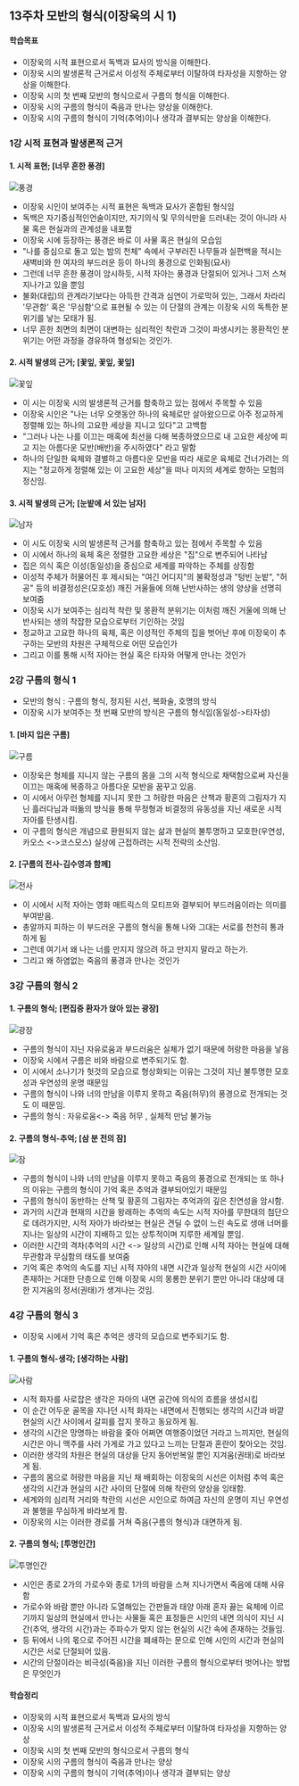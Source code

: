 ## 13주차 모반의 형식(이장욱의 시 1)

#### 학습목표
* 이장욱의 시적 표현으로서 독백과 묘사의 방식을 이해한다.
* 이장욱 시의 발생론적 근거로서 이성적 주체로부터 이탈하여 타자성을 지향하는 양상을 이해한다.
* 이장욱 시의 첫 번째 모반의 형식으로서 구름의 형식을 이해한다.
* 이장욱 시의 구름의 형식이 죽음과 만나는 양상을 이해한다.
* 이장욱 시의 구름의 형식이 기억(추억)이나 생각과 결부되는 양상을 이해한다.

### 1강 시적 표현과 발생론적 근거

#### 1. 시적 표현; [너무 흔한 풍경]
![풍경](https://blogfiles.pstatic.net/MjAyMDExMjZfOTMg/MDAxNjA2Mzg3NTM0NzI4.3K62VjMbz-_fyAbtuWBufeUCfo9Hq6rZgvGYHW2RT2Qg.vmh3HZ3NnFyFiCtowxex3uSxcSPlChFGoSWTIZj5zmQg.PNG.sonbill/image.png)

* 이장욱 시인이 보여주는 시적 표현은 독백과 묘사가 혼합된 형식임
* 독백은 자기중심적인언술이지만, 자기의식 및 무의식만을 드러내는 것이 아니라 사물 혹은 현실과의 관계성을 내포함
* 이장욱 시에 등장하는 풍경은 바로 이 사물 혹은 현실의 모습임
* "나를 중심으로 돌고 있는 밤의 천체" 속에서 구부러진 나무들과 실편백을 적시는 새벽비와 한 여자의 부드러운 등이 하나의 풍경으로 인화됨(묘사)
* 그런데 너무 흔한 풍경이 암시하듯, 시적 자아는 풍경과 단절되어 있거나 그저 스쳐지나가고 있을 뿐임
* 불화(대립)의 관계라기보다는 아득한 간격과 심연이 가로막혀 있는, 그래서 차라리 '무관함' 혹은 '무심함'으로 표현될 수 있는 이 단절의 관계는 이장욱 시의 독특한 분위기를 낳는 모태가 됨.
* 너무 흔한 최면의 최면이 대변하는 심리적인 착란과 그것이 파생시키는 몽환적인 분위기는 어떤 과정을 경유하여 형성되는 것인가.

#### 2. 시적 발생의 근거; [꽃잎, 꽃잎, 꽃잎]
![꽃잎](https://blogfiles.pstatic.net/MjAyMDExMjZfNzcg/MDAxNjA2Mzg4MDcyODE5.hVdI7kSRSVIVHV29VwdwIRl8QTdZfQPUeYilwtTVoYQg.B8W8F--40RBh1uIAXp7qaRPWIFQOJLx7tHw2neF03iQg.PNG.sonbill/image.png)
* 이 시는 이장욱 시의 발생론적 근거를 함축하고 있는 점에서 주목할 수 있음
* 이장욱 시인은 "나는 너무 오랫동안 하나의 육체로만 살아왔으므로 아주 정교하게 정렬해 있는 하나의 고요한 세상을 지니고 있다"고 고백함
* "그러나 나는 나를 이끄는 매혹에 최선을 다해 복종하였으므로 내 고요한 세상에 피고 지는 아름다운 모반(배반)을 주시하였다" 라고 말함
* 하나의 단일한 육체와 결별하고 아름다운 모반을 따라 새로운 육체로 건너가려는 의지는 "정교하게 정렬해 있는 이 고요한 세상"을 떠나 미지의 세계로 향하는 모험의 정신임.

#### 3. 시적 발생의 근거; [눈밭에 서 있는 남자]
![남자](https://blogfiles.pstatic.net/MjAyMDExMjZfMjky/MDAxNjA2Mzg4NDM3Nzgx.loKSesuVHGGam3HE871SbXkeKGLPVHm8boIlQ1os93wg.4MLpynUIRnTleLkz-8UfxWBNSknWlsfUx5QbrLOwlWYg.PNG.sonbill/image.png)
* 이 시도 이장욱 시의 발생론적 근거를 함축하고 있는 점에서 주목할 수 있음
* 이 시에서 하나의 육체 혹은 정렬한 고요한 세상은 "집"으로 변주되어 나타남
* 집은 의식 혹은 이성(동일성)을 중심으로 세계를 파악하는 주체를 상징함
* 이성적 주체가 허물어진 후 제시되는 "여긴 어디지"의 불확정성과 "텅빈 눈밭", "허공" 등의 비결정성은(모호성) 깨진 거울들에 의해 난반사하는 생의 양상을 선명히 보여줌
* 이장욱 시가 보여주는 심리적 착란 및 몽환적 분위기는 이처럼 깨진 거울에 의해 난반사되는 생의 착잡한 모습으로부터 기인하는 것임
* 정교하고 고요한 하나의 육체, 혹은 이성적인 주체의 집을 벗어난 후에 이장욱이 추구하는 모반의 차원은 구체적으로 어떤 모습인가
* 그리고 이를 통해 시적 자아는 현실 혹은 타자와 어떻게 만나는 것인가

### 2강 구름의 형식 1
* 모반의 형식 : 구름의 형식, 정지된 시선, 복화술, 호명의 방식
* 이장욱 시가 보여주는 첫 번째 모반의 방식은 구름의 형식임(동일성->타자성)

#### 1. [바지 입은 구름]
![구름](https://blogfiles.pstatic.net/MjAyMDExMjZfNzUg/MDAxNjA2Mzg5MDEwNTkz.6zboydgnN4pF8EfzJky7cdoBRCGA8jjqNBwhVSee02gg.R43sFx8TK6LkASGhSd8dyqPvqmNmE5aN7zWFLPzpvo4g.PNG.sonbill/image.png)
* 이장욱은 형체를 지니지 않는 구름의 몸을 그의 시적 형식으로 채택함으로써 자신을 이끄는 매혹에 복종하고 아름다운 모반을 꿈꾸고 있음.
* 이 시에서 아무런 형체를 지니지 못한 그 허랑한 마음은 산책과 황혼의 그림자가 지닌 흘러다님과 떠돎의 방식을 통해 무정형과 비결정의 유동성을 지닌 새로운 시적 자아를 탄생시킴.
* 이 구름의 형식은 개념으로 환원되지 않는 삶과 현실의 불투명하고 모호한(우연성, 카오스 <->코스모스) 실상에 근접하려는 시적 전략의 소산임.

#### 2. [구름의 전사-김수영과 함께]
![전사](https://blogfiles.pstatic.net/MjAyMDExMjZfMjk5/MDAxNjA2Mzg5MzgzNjMy.a-5F1_5574nIZZ7-gMucRGh_U6jrc4LtiA-pV80WDyIg.Wj7Kdy8-JC0rFhFm2MKA7x1ZiK6LHMGNe27-f761qbsg.PNG.sonbill/image.png)

* 이 시에서 시적 자아는 영화 매트릭스의 모티프와 결부되어 부드러움이라는 의미를 부여받음.
* 총알까지 피하는 이 부드러운 구름의 형식을 통해 나와 그대는 서로를 천천히 통과하게 됨
* 그런데 여기서 왜 나는 너를 만지지 않으려 하고 만지지 말라고 하는가.
* 그리고 왜 하염없는 죽음의 풍경과 만나는 것인가

### 3강 구름의 형식 2

#### 1. 구름의 형식; [편집증 환자가 앉아 있는 광장]
![광장](https://blogfiles.pstatic.net/MjAyMDExMjZfMjgg/MDAxNjA2Mzg5NzMyODU3.gn3yQSY9CdhIJ2vEh5DM_32vc63gu2pSYyGw7y54G18g.jYi-lntOu0jK93f6NxIvbvKqYXU89EKC20455HKoZrQg.PNG.sonbill/image.png)

* 구름의 형식이 지닌 자유로움과 부드러움은 실체가 없기 때문에 허랑한 마음을 낳음
* 이장욱 시에서 구름은 비와 바람으로 변주되기도 함.
* 이 시에서 소나기가 헛것의 모습으로 형상화되는 이유는 그것이 지닌 불투명한 모호성과 우연성의 운명 때문임
* 구름의 형식이 나와 너의 만남을 이루지 못하고 죽음(허무)의 풍경으로 전개되는 것도 이 때문임.
* 구름의 형식 : 자유로움<-> 죽음 허무 , 실체적 만남 불가능

#### 2. 구름의 형식-추억; [삼 분 전의 잠]
![잠](https://blogfiles.pstatic.net/MjAyMDExMjZfMTMw/MDAxNjA2MzkwMDc4NTM5.l8fOY_EixnvpJti4UKFJnzo6Pk0t77c3o_YxF8nuYl4g.5CxOsHRdvIfq9EXNNmtx-wpL5rQzrTzNq5I_9w8cYjsg.PNG.sonbill/image.png)
* 구름의 형식이 나와 너의 만남을 이루지 못하고 죽음의 풍경으로 전개되는 또 하나의 이유는 구름의 형식이 기억 혹은 추억과 결부되어있기 때문임
* 구름의 형식이 동반하는 산책 및 황혼의 그림자는 추억과의 깊은 친연성을 암시함.
* 과거의 시간과 현재의 시간을 왕래하는 추억의 속도는 시적 자아를 무한대의 첨단으로 데려가지만, 시적 자아가 바라보는 현실은 견딜 수 없이 느린 속도로 생애 너머를 지나는 일상의 시간이 지배하고 있는 상투적이며 지루한 세계일 뿐임.
* 이러한 시간의 격차(추억의 시간 <-> 일상의 시간)로 인해 시적 자아는 현실에 대해 무관함과 무심함의 태도를 보여줌
* 기억 혹은 추억의 속도를 지닌 시적 자아의 내면 시간과 일상적 현실의 시간 사이에 존재하는 거대한 단층으로 인해 이장욱 시의 몽롱한 분위기 뿐만 아니라 대상에 대한 지겨움의 정서(권태)가 생겨나는 것임.

### 4강 구름의 형식 3
* 이장욱 시에서 기억 혹은 추억은 생각의 모습으로 변주되기도 함.

#### 1. 구름의 형식-생각; [생각하는 사람]
![사람](https://blogfiles.pstatic.net/MjAyMDExMjZfMTk5/MDAxNjA2MzkwNjA3MDYw.YShOHLJuXCtU2ACmzYa-HMC_kA-Sk1RbyKJclJUt6IQg.4qL_ekT0klMyLHjgF6j9Vxrn1IOSE1CQD-Y_0iRyoUEg.PNG.sonbill/image.png)

* 시적 화자를 사로잡은 생각은 자아의 내면 공간에 의식의 흐름을 생성시킴
* 이 순간 어두운 골목을 지나던 시적 화자는 내면에서 진행되는 생각의 시간과 바깥 현실의 시간 사이에서 갈피를 잡지 못하고 동요하게 됨.
* 생각의 시간은 망명하는 바람을 좇아 어쩌면 여행중이었던 거라고 느끼지만, 현실의 시간은 아니 맥주를 사러 가게로 가고 있다고 느끼는 단절과 혼란이 찾아오는 것임.
* 이러한 생각의 차원은 현실의 대상을 단지 동어반복일 뿐인 지겨움(권태)로 바라보게 됨.
* 구름의 몸으로 허랑한 마음을 지닌 채 배회하는 이장욱의 시선은 이처럼 추억 혹은 생각의 시간과 현실의 시간 사이의 단절에 의해 착란의 양상을 잉태함.
* 세계와의 심리적 거리와 착란의 시선은 시인으로 하여금 자신의 운명이 지닌 우연성과 불행을 무심하게 바라보게 함.
* 이장욱의 시는 이러한 경로를 거쳐 죽음(구름의 형식)과 대면하게 됨.

#### 2. 구름의 형식; [투명인간]
![투명인간](https://blogfiles.pstatic.net/MjAyMDExMjZfMjI4/MDAxNjA2MzkxMDY0MTk4.PZKydPQmVWWfJZYT7UICowRd0_DYU_pyAiKgU0naQvwg.uONbkJO_ghd77_GPDghiwdhkD1W3Mvg3fAOrFbJ2drgg.PNG.sonbill/image.png)

* 시인은 종로 2가의 가로수와 종로 1가의 바람을 스쳐 지나가면서 죽음에 대해 사유함
* 가로수와 바람 뿐만 아니라 도열해있는 간판들과 태양 아래 혼자 끓는 육체에 이르기까지 일상의 현실에서 만나는 사물들 혹은 표정들은 시인의 내면 의식이 지닌 시간(추억, 생각의 시간)과는 주파수가 맞지 않는 현실의 시간 속에 존재하는 것들임.
* 등 뒤에서 나의 몫으로 주어진 시간을 폐쇄하는 문으로 인해 시인의 시간과 현실의 시간은 서로 단절되어 있음.
* 시간의 단절이라는 비극성(죽음)을 지닌 이러한 구름의 형식으로부터 벗어나는 방법은 무엇인가

#### 학습정리
* 이장욱의 시적 표현으로서 독백과 묘사의 방식
* 이장욱 시의 발생론적 근거로서 이성적 주체로부터 이탈하여 타자성을 지향하는 양상
* 이장욱 시의 첫 번째 모반의 형식으로서 구름의 형식
* 이장욱 시의 구름의 형식이 죽음과 만나는 양상
* 이장욱 시의 구름의 형식이 기억(추억)이나 생각과 결부되는 양상
